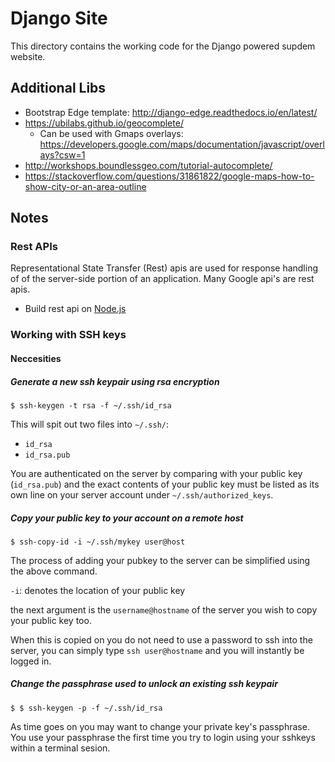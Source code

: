 # Django Site

This directory contains the working code for the Django powered supdem website.

## Additional Libs

* Bootstrap Edge template: http://django-edge.readthedocs.io/en/latest/
* https://ubilabs.github.io/geocomplete/
  * Can be used with Gmaps overlays: https://developers.google.com/maps/documentation/javascript/overlays?csw=1
* http://workshops.boundlessgeo.com/tutorial-autocomplete/
* https://stackoverflow.com/questions/31861822/google-maps-how-to-show-city-or-an-area-outline

## Notes

### Rest APIs

Representational State Transfer (Rest) apis are used for response handling of of the server-side portion of an application. Many Google api's are rest apis.

 * Build rest api on [Node.js](https://medium.com/of-all-things-tech-progress/5-steps-to-build-a-rest-api-in-node-js-with-mongodb-e1f2113a39bd)


### Working with SSH keys

#### Neccesities

##### Generate a new ssh keypair using rsa encryption

```
$ ssh-keygen -t rsa -f ~/.ssh/id_rsa
```
This will spit out two files into `~/.ssh/`:
 * `id_rsa`
 * `id_rsa.pub`

You are authenticated on the server by comparing with your public key (`id_rsa.pub`) and the exact contents of your public key must be listed as its own line on your server account under `~/.ssh/authorized_keys`.

##### Copy your public key to your account on a remote host

```
$ ssh-copy-id -i ~/.ssh/mykey user@host
```
The process of adding your pubkey to the server can be simplified using the above command.

`-i`: denotes the location of your public key

the next argument is the `username@hostname` of the server you wish to copy your public key too.

When this is copied on you do not need to use a password to ssh into the server, you can simply type `ssh user@hostname` and you will instantly be logged in.
 
##### Change the passphrase used to unlock an existing ssh keypair
```
$ $ ssh-keygen -p -f ~/.ssh/id_rsa
```

As time goes on you may want to change your private key's passphrase. You use your passphrase the first time you try to login using your sshkeys within a terminal sesion.
